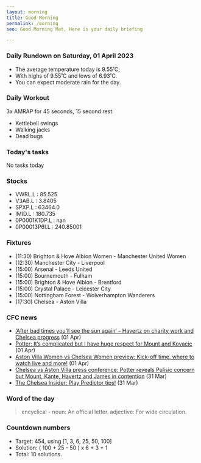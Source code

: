 ```yaml
---
layout: morning
title: Good Morning
permalink: /morning
seo: Good Morning Mat, Here is your daily briefing

---
```


<!-- weather_marker starts -->
### Daily Rundown on Saturday, 01 April 2023

- The average temperature today is 9.55˚C;
- With highs of 9.55˚C and lows of 6.93˚C.
- You can expect moderate rain for the day.

<!-- weather_marker ends -->

### Daily Workout
<!-- workout_marker starts -->
3x AMRAP for 45 seconds, 15 second rest:

- Kettlebell swings
- Walking jacks
- Dead bugs

<!-- workout_marker ends -->

### Today's tasks
<!-- task_marker starts -->
No tasks today
<!-- task_marker ends -->

### Stocks

<!-- stocks_marker starts -->

- VWRL.L : 85.525
- V3AB.L : 3.8405
- SPXP.L : 63464.0
- IMID.L : 180.735
- 0P0001K1DP.L : nan
- 0P00013P6I.L : 240.85001

<!-- stocks_marker ends -->

### Fixtures

<!-- sports_marker starts -->

<ul>
<li>(11:30) Brighton & Hove Albion Women - Manchester United Women</li>
<li>(12:30) Manchester City - Liverpool</li>
<li>(15:00) Arsenal - Leeds United</li>
<li>(15:00) Bournemouth - Fulham</li>
<li>(15:00) Brighton & Hove Albion - Brentford</li>
<li>(15:00) Crystal Palace - Leicester City</li>
<li>(15:00) Nottingham Forest - Wolverhampton Wanderers</li>
<li>(17:30) Chelsea - Aston Villa</li>
</ul>

<!-- sports_marker ends -->

### CFC news

<!-- cfc_marker starts -->
- [‘After bad times you’ll see the sun again’ – Havertz on charity work and Chelsea progress](https://chelseafc.com/en/news/article/after-bad-times-youll-see-the-sun-again-havertz-on-charity-work-and-chelsea) (01 Apr)
- [Potter: It’s complicated but I have huge respect for Mount and Kovacic](https://chelseafc.com/en/news/article/potter-its-complicated-but-i-have-huge-respect-for-mount-and-kovacic) (01 Apr)
- [Aston Villa Women vs Chelsea Women preview: Kick-off time, where to watch live and more!](https://chelseafc.com/en/news/article/aston-villa-women-vs-chelsea-women-preview-where-to-watch-live) (01 Apr)
- [Chelsea vs Aston Villa press conference: Potter reveals Pulisic concern but Mount, Kante, Havertz and James in contention](https://chelseafc.com/en/news/article/chelsea-vs-aston-villa-press-conference-potter-reveals-mount-kante-havertz) (31 Mar)
- [The Chelsea Insider: Play Predictor tips!](https://chelseafc.com/en/news/article/the-chelsea-insider-play-predictor-tips) (31 Mar)

<!-- cfc_marker ends -->

### Word of the day
<!-- word_marker starts -->

 > encyclical - noun: An official letter. adjective: For wide circulation.

<!-- word_marker ends -->

### Countdown numbers
<!-- game_marker starts -->

- Target: 454, using [1, 3, 6, 25, 50, 100]
- Solution: ( 100 + 25 - 50 ) x 6 + 3 + 1
- Total: 10 solutions.

<!-- game_marker ends -->

